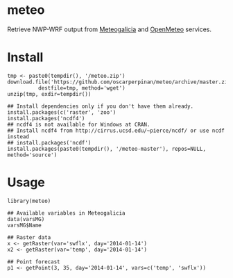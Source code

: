 meteo
=====

Retrieve NWP-WRF output from
[Meteogalicia](http://www.meteogalicia.es/web/modelos/threddsIndex.action)
and [OpenMeteo](https://openmeteoforecast.org/wiki/Data) services.

# Install #

	tmp <- paste0(tempdir(), '/meteo.zip')
	download.file('https://github.com/oscarperpinan/meteo/archive/master.zip',
              destfile=tmp, method='wget')
	unzip(tmp, exdir=tempdir())
		
	## Install dependencies only if you don't have them already.
	install.packages(c('raster', 'zoo')
	install.packages('ncdf4')
	## ncdf4 is not available for Windows at CRAN.
	## Install ncdf4 from http://cirrus.ucsd.edu/~pierce/ncdf/ or use ncdf instead
	## install.packages('ncdf') 
	install.packages(paste0(tempdir(), '/meteo-master'), repos=NULL, method='source')

# Usage #

    library(meteo)
	
	## Available variables in Meteogalicia
	data(varsMG)
	varsMG$Name

    ## Raster data
	x <- getRaster(var='swflx', day='2014-01-14')
    x2 <- getRaster(var='temp', day='2014-01-14')

    ## Point forecast
    p1 <- getPoint(3, 35, day='2014-01-14', vars=c('temp', 'swflx'))
